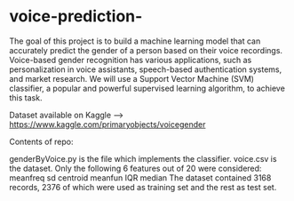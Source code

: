 # voice-prediction-
The goal of this project is to build a machine learning model that can accurately predict the gender of a person based on their voice recordings. Voice-based gender recognition has various applications, such as personalization in voice assistants, speech-based authentication systems, and market research. We will use a Support Vector Machine (SVM) classifier, a popular and powerful supervised learning algorithm, to achieve this task.

Dataset available on Kaggle --> https://www.kaggle.com/primaryobjects/voicegender

Contents of repo:

genderByVoice.py is the file which implements the classifier.
voice.csv is the dataset.
Only the following 6 features out of 20 were considered:
meanfreq
sd
centroid
meanfun
IQR
median
The dataset contained 3168 records, 2376 of which were used as training set and the rest as test set.
